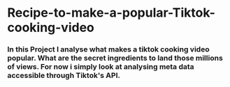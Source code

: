 # Recipe-to-make-a-popular-Tiktok-cooking-video
### In this Project I analyse what makes a tiktok cooking video popular. What are the secret ingredients to land those millions of views. For now i simply look at analysing meta data accessible through Tiktok's API. 
